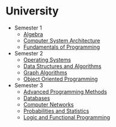 # University

<ul>
    <li> Semester 1
        <ul>
            <li>
                <a href="https://github.com/Taveeh/Algebra">
                    Algebra
                </a>
            </li>
            <li>
                <a href="https://github.com/Taveeh/Computer-System-Architecture">
                    Computer System Architecture
                </a>
            </li>
            <li>
                <a href="https://github.com/Taveeh/Fundamentals-of-Programming">
                    Fundamentals of Programming
                </a>
            </li>
        </ul>
    </li>
    <li> Semester 2
        <ul>
            <li>
                <a href="https://github.com/Taveeh/Operating-Systems">
                    Operating Systems
                </a>
            </li>
        </ul>
        <ul>
            <li>
                <a href="https://github.com/Taveeh/Data-Structures-and-Algorithms">
                    Data Structures and Algorithms
                </a>
            </li>
        </ul>
        <ul>
            <li>
                <a href="https://github.com/Taveeh/Graph-Algorithms">
                    Graph Algorithms
                </a>
            </li>
        </ul>
        <ul>
            <li>
                <a href="https://github.com/Taveeh/Object-Oriented-Programming">
                    Object Oriented Programming
                </a>
            </li>
        </ul>
    </li>
    <li> Semester 3
        <ul>
            <li>
                <a href="https://github.com/Taveeh/Advanced-Programming-Methods">
                    Advanced Programming Methods
                </a>
            </li>
            <li>
                <a href="https://github.com/Taveeh/Databases">
                    Databases
                </a>
            </li>
            <li>
                <a href="https://github.com/Taveeh/Computer-Networks">
                    Computer Networks
                </a>
            </li>
            <li>
                <a href="https://github.com/Taveeh/Probabilities-and-Statistics">
                    Probabilities and Statistics
                </a>
            </li>
            <li>
                <a href="https://github.com/Taveeh/Logic-and-Functional-Programming">
                   Logic and Functional Programming
                </a>
            </li>
        </ul>
    </li>
    
</ul>
        
        
        
        
